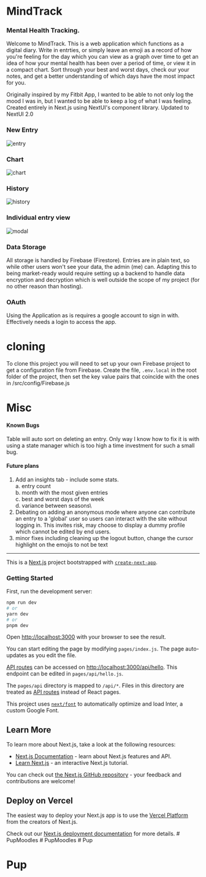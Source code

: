 # MindTrack

### Mental Health Tracking. 

Welcome to MindTrack. This is a web application which functions as a digital diary. 
Write in entrties, or simply leave an emoji as a record of how you're feeling for the day which you can view as a graph over time to get an idea of how your mental health has been over a period of time, or view it in a compact chart.
Sort through your best and worst days, check our your notes, and get a better understanding of which days have the most impact for you.

Originally inspired by my Fitbit App, I wanted to be able to not only log the mood I was in, but I wanted to be able to keep a log of what I was feeling.
Created entirely in Next.js using NextUI's component library.
Updated to NextUI 2.0

### New Entry
![entry](https://github.com/tamaraltahan/mindtrack/assets/3060378/11078163-a55f-423d-9112-26c4c8a8191e)

### Chart
![chart](https://github.com/tamaraltahan/mindtrack/assets/3060378/48a22ffe-dc51-41d8-ac24-3b18d8b83252)

### History
![history](https://github.com/tamaraltahan/mindtrack/assets/3060378/fcba7bc8-2249-4abb-8961-3fd031f30b8e)

### Individual entry view
![modal](https://github.com/tamaraltahan/mindtrack/assets/3060378/06dedf99-67b9-4753-bed0-ba8967bb4130)

### Data Storage

All storage is handled by Firebase (Firestore). Entries are in plain text, so while other users won't see your data, the admin (me) can.
Adapting this to being market-ready would require setting up a backend to handle data encryption and decryption which is well outside the scope of my project (for no other reason than hosting).

### OAuth

Using the Application as is requires a google account to sign in with. Effectively needs a login to access the app.

# cloning

To clone this project you will need to set up your own Firebase project to get a configuration file from Firebase.
Create the file, `.env.local` in the root folder of the project, then set the key value pairs that coincide with the ones in /src/config/Firebase.js

# Misc

#### Known Bugs

Table will auto sort on deleting an entry. Only way I know how to fix it is with using a state manager which is too high a time investment for such a small bug.

#### Future plans
1. Add an insights tab - include some stats.\
   a. entry count\
   b. month with the most given entries\
   c. best and worst days of the week\
   d. variance between seasons\
2. Debating on adding an anonymous mode where anyone can contribute an entry to a 'global' user so users can interact with the site without logging in. This invites risk, may choose to display a dummy profile which cannot be edited by end users.
3. minor fixes including cleaning up the logout button, change the cursor highlight on the emojis to not be text
   

---
This is a [Next.js](https://nextjs.org/) project bootstrapped with [`create-next-app`](https://github.com/vercel/next.js/tree/canary/packages/create-next-app).

### Getting Started

First, run the development server:

```bash
npm run dev
# or
yarn dev
# or
pnpm dev
```

Open [http://localhost:3000](http://localhost:3000) with your browser to see the result.

You can start editing the page by modifying `pages/index.js`. The page auto-updates as you edit the file.

[API routes](https://nextjs.org/docs/api-routes/introduction) can be accessed on [http://localhost:3000/api/hello](http://localhost:3000/api/hello). This endpoint can be edited in `pages/api/hello.js`.

The `pages/api` directory is mapped to `/api/*`. Files in this directory are treated as [API routes](https://nextjs.org/docs/api-routes/introduction) instead of React pages.

This project uses [`next/font`](https://nextjs.org/docs/basic-features/font-optimization) to automatically optimize and load Inter, a custom Google Font.

## Learn More

To learn more about Next.js, take a look at the following resources:

- [Next.js Documentation](https://nextjs.org/docs) - learn about Next.js features and API.
- [Learn Next.js](https://nextjs.org/learn) - an interactive Next.js tutorial.

You can check out [the Next.js GitHub repository](https://github.com/vercel/next.js/) - your feedback and contributions are welcome!

## Deploy on Vercel

The easiest way to deploy your Next.js app is to use the [Vercel Platform](https://vercel.com/new?utm_medium=default-template&filter=next.js&utm_source=create-next-app&utm_campaign=create-next-app-readme) from the creators of Next.js.

Check out our [Next.js deployment documentation](https://nextjs.org/docs/deployment) for more details.
#   P u p M o o d l e s  
 #   P u p M o o d l e s  
 # Pup
# Pup
